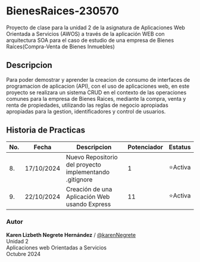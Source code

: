 # BienesRaices-230570
Proyecto de clase para la unidad 2 de la asignatura de Aplicaciones Web Orientada a Servicios (AWOS) a través de la aplicación WEB con arquitectura SOA para el caso de estudio de una empresa de Bienes Raíces(Compra-Venta de Bienes Inmuebles)

## Descripcion 

Para poder demostrar y aprender la creacion de consumo de interfaces de programacion de aplicacion (API), con el uso de aplicaciones web, en este proyecto se realizara un sistema CRUD en el contexto de las operaciones comunes para la empresa de Bienes Raices, mediante  la compra, venta y renta de propiedades, utilizando las reglas de negocio apropiadas apropiadas para la gestion, identificadores y control de usuarios.

## Historia de Practicas 
|No.|Fecha|Descripcion|Potenciador|Estatus|
|--|--|--|--|--|
|8.|17/10/2024|Nuevo Repositorio del proyecto implementando .gitignore|1|⭐Activa|
|9.|22/10/2024|Creación de una Aplicación Web usando Express |11|⭐Activa|

### Autor
**Karen Lizbeth Negrete Hernández** / [@karenNegrete](https://github.com/karenNegrete06)<br>
Unidad 2 <br>
Aplicaciones web Orientadas a Servicios <br>
Octubre 2024